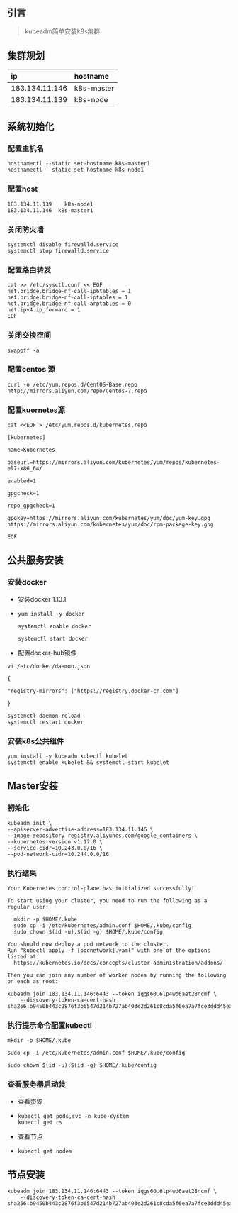 ## 引言

> kubeadm简单安装k8s集群

## 集群规划

| ip | hostname |
| :--- | :--- |
| 183.134.11.146 | k8s-master |
| 183.134.11.139 | k8s-node |

## 系统初始化

### 配置主机名

```
hostnamectl --static set-hostname k8s-master1
hostnamectl --static set-hostname k8s-node1
```

### 配置host

```
183.134.11.139    k8s-node1
183.134.11.146  k8s-master1
```

### 关闭防火墙

```
systemctl disable firewalld.service
systemctl stop firewalld.service
```

### 配置路由转发

```
cat >> /etc/sysctl.conf << EOF 
net.bridge.bridge-nf-call-ip6tables = 1 
net.bridge.bridge-nf-call-iptables = 1 
net.bridge.bridge-nf-call-arptables = 0 
net.ipv4.ip_forward = 1
EOF
```

### 关闭交换空间

```
swapoff -a
```

### 配置centos 源

```
curl -o /etc/yum.repos.d/CentOS-Base.repo http://mirrors.aliyun.com/repo/Centos-7.repo
```

### 配置kuernetes源

```
cat <<EOF > /etc/yum.repos.d/kubernetes.repo

[kubernetes]

name=Kubernetes

baseurl=https://mirrors.aliyun.com/kubernetes/yum/repos/kubernetes-el7-x86_64/

enabled=1

gpgcheck=1

repo_gpgcheck=1

gpgkey=https://mirrors.aliyun.com/kubernetes/yum/doc/yum-key.gpg https://mirrors.aliyun.com/kubernetes/yum/doc/rpm-package-key.gpg

EOF
```

## 公共服务安装

### 安装docker

* 安装docker 1.13.1

* ```
  yum install -y docker

  systemctl enable docker

  systemctl start docker
  ```
* 配置docker-hub镜像

```
vi /etc/docker/daemon.json

{

"registry-mirrors": ["https://registry.docker-cn.com"]

}

systemctl daemon-reload
systemctl restart docker
```

### 安装k8s公共组件

```
yum install -y kubeadm kubectl kubelet
systemctl enable kubelet && systemctl start kubelet
```

## Master安装

### 初始化

```
kubeadm init \
--apiserver-advertise-address=183.134.11.146 \
--image-repository registry.aliyuncs.com/google_containers \
--kubernetes-version v1.17.0 \
--service-cidr=10.243.0.0/16 \
--pod-network-cidr=10.244.0.0/16
```

### 执行结果

```
Your Kubernetes control-plane has initialized successfully!

To start using your cluster, you need to run the following as a regular user:

  mkdir -p $HOME/.kube
  sudo cp -i /etc/kubernetes/admin.conf $HOME/.kube/config
  sudo chown $(id -u):$(id -g) $HOME/.kube/config

You should now deploy a pod network to the cluster.
Run "kubectl apply -f [podnetwork].yaml" with one of the options listed at:
  https://kubernetes.io/docs/concepts/cluster-administration/addons/

Then you can join any number of worker nodes by running the following on each as root:

kubeadm join 183.134.11.146:6443 --token iqgs60.6lp4wd6aet28ncmf \
    --discovery-token-ca-cert-hash sha256:b9450b443c2876f3b6547d214b727ab403e2d261c8cda5f6ea7a7fce3ddd45ea
```

### 执行提示命令配置kubectl

```
mkdir -p $HOME/.kube

sudo cp -i /etc/kubernetes/admin.conf $HOME/.kube/config

sudo chown $(id -u):$(id -g) $HOME/.kube/config
```

### 查看服务器启动装

* 查看资源
* ```
  kubectl get pods,svc -n kube-system
  kubectl get cs
  ```
* 查看节点
* ```
  kubectl get nodes
  ```

## 节点安装

```
kubeadm join 183.134.11.146:6443 --token iqgs60.6lp4wd6aet28ncmf \
    --discovery-token-ca-cert-hash sha256:b9450b443c2876f3b6547d214b727ab403e2d261c8cda5f6ea7a7fce3ddd45ea
```



